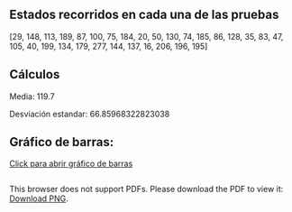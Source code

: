 ## Estados recorridos en cada una de las pruebas 
[29, 148, 113, 189, 87, 100, 75, 184, 20, 50, 130, 74, 185, 86, 128, 35, 83, 47, 105, 40, 199, 134, 179, 277, 144, 137, 16, 206, 196, 195]
## Cálculos
Media: 119.7

Desviación estandar: 66.85968322823038

## Gráfico de barras:

[Click para abrir gráfico de barras](https://github.com/Juanma1223/ia-uncuyo-2021/blob/main/tp4-busquedas-informadas/barChart.png)

<object data="https://github.com/Juanma1223/ia-uncuyo-2021/blob/main/tp4-busquedas-informadas/barChart.png" type="image/png" width="700px" height="700px">
    <embed src="https://github.com/Juanma1223/ia-uncuyo-2021/blob/main/tp4-busquedas-informadas/barChart.png">
        <p>This browser does not support PDFs. Please download the PDF to view it: <a href="https://github.com/Juanma1223/ia-uncuyo-2021/blob/main/tp4-busquedas-informadas/barChart.png">Download PNG</a>.</p>
    </embed>
</object>
